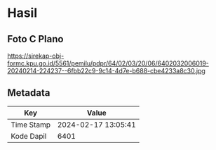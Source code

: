 # Hasil

## Foto C Plano

https://sirekap-obj-formc.kpu.go.id/5561/pemilu/pdpr/64/02/03/20/06/6402032006019-20240214-224237--6fbb22c9-9c14-4d7e-b688-cbe4233a8c30.jpg


## Metadata

| Key        | Value               |
| ---------- | ------------------- |
| Time Stamp | 2024-02-17 13:05:41 |
| Kode Dapil | 6401                |



